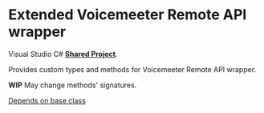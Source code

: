 # Extended Voicemeeter Remote API wrapper
 Visual Studio C# [**Shared Project**](https://github.com/A-tG/Voicemeeter-Remote-API-dll-dynamic-wrapper/wiki/Useful-Info#how-to-useadd-a-visual-studio-shared-project). 

 Provides custom types and methods for Voicemeeter Remote API wrapper. 
 
 **WIP** May change methods' signatures.
 
 [Depends on base class](https://github.com/A-tG/Voicemeeter-Remote-API-dll-dynamic-wrapper)

